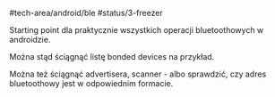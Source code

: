 #tech-area/android/ble 
#status/3-freezer

Starting point dla praktycznie wszystkich operacji bluetoothowych w androidzie.

Można stąd ściągnąć listę bonded devices na przykład.

Można też ściągnąć advertisera, scanner - albo sprawdzić, czy adres bluetoothowy jest w odpowiednim formacie.